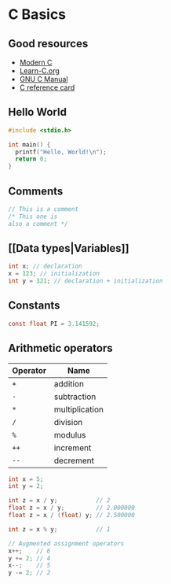 # C Basics

## Good resources

- [Modern C](https://inria.hal.science/hal-02383654/file/ModernC.pdf)
- [Learn-C.org](https://learn-c.org/)
- [GNU C Manual](https://www.gnu.org/software/gnu-c-manual/gnu-c-manual.html)
- [C reference card](https://users.ece.utexas.edu/~adnan/c-refcard.pdf)

## Hello World

```c
#include <stdio.h>

int main() {
  printf("Hello, World!\n");
  return 0;
}
```

## Comments

```c
// This is a comment
/* This one is
also a comment */
```

## [[Data types|Variables]]

```c
int x; // declaration
x = 123; // initialization
int y = 321; // declaration + initialization
```

## Constants

```c
const float PI = 3.141592;
```

## Arithmetic operators

| Operator | Name           |
| -------- | -------------- |
| `+`      | addition       |
| `-`      | subtraction    |
| `*`      | multiplication |
| `/`      | division       |
| `%`      | modulus        |
| `++`     | increment      |
| `--`     | decrement      |

```c
int x = 5;
int y = 2;

int z = x / y;           // 2
float z = x / y;         // 2.000000
float z = x / (float) y; // 2.500000

int z = x % y;           // 1

// Augmented assignment operators
x++;    // 6
y += 2; // 4
x--;    // 5
y -= 2; // 2
```
